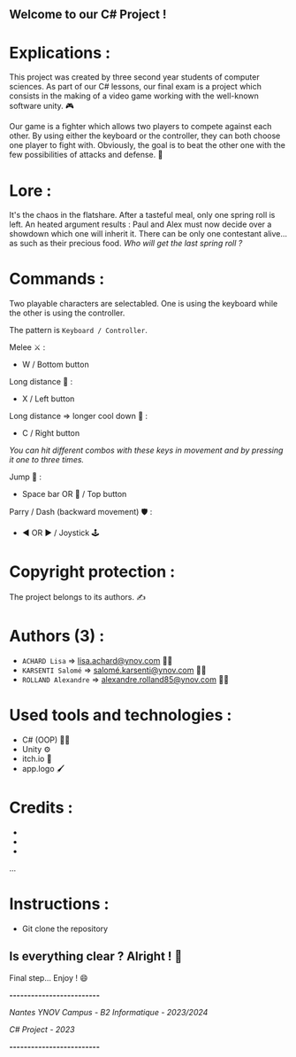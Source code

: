 ## Welcome to our C# Project !


# Explications :

This project was created by three second year students of computer sciences. As part of our C# lessons, our final exam is a project which consists in the making of a video game working with the well-known software unity. 🎮

Our game is a fighter which allows two players to compete against each other. By using either the keyboard or the controller, they can both choose one player to fight with. Obviously, the goal is to beat the other one with the few possibilities of attacks and defense. 🥊  


# Lore : 
It's the chaos in the flatshare. After a tasteful meal, only one spring roll is left. An heated argument results : Paul and Alex must now decide over a showdown which one will inherit it. There can be only one contestant alive... as such as their precious food.
*Who will get the last spring roll ?*


# Commands : 

Two playable characters are selectabled. 
One is using the keyboard while the other is using the controller. 

The pattern is `Keyboard / Controller`.

Melee ⚔️ :
- W / Bottom button

Long distance 🏹 :
- X / Left button

Long distance => longer cool down 🏹 : 
- C / Right button

_You can hit different combos with these keys in movement and by pressing it one to three times._

Jump 🦘 : 
- Space bar OR 🔼 / Top button

Parry / Dash (backward movement) 🛡️ :
- ◀️ OR ▶️ / Joystick 🕹


# Copyright protection : 

The project belongs to its authors. ✍️ 


# Authors (3) :

- `ACHARD Lisa` => lisa.achard@ynov.com 👩‍🎓
- `KARSENTI Salomé` => salomé.karsenti@ynov.com 👩‍🎓
- `ROLLAND Alexandre` => alexandre.rolland85@ynov.com 👨‍🎓


# Used tools and technologies :

- C# (OOP) 👨‍💻
- Unity ⚙️
- itch.io 🧱 
- app.logo 🖌️


# Credits : 

- 
- 
-
...


# Instructions : 

- Git clone the repository



## Is everything clear ? Alright ! 🎉

Final step... Enjoy ! 😄


**-------------------------**

*Nantes YNOV Campus - B2 Informatique - 2023/2024*

*C# Project - 2023*

**-------------------------**